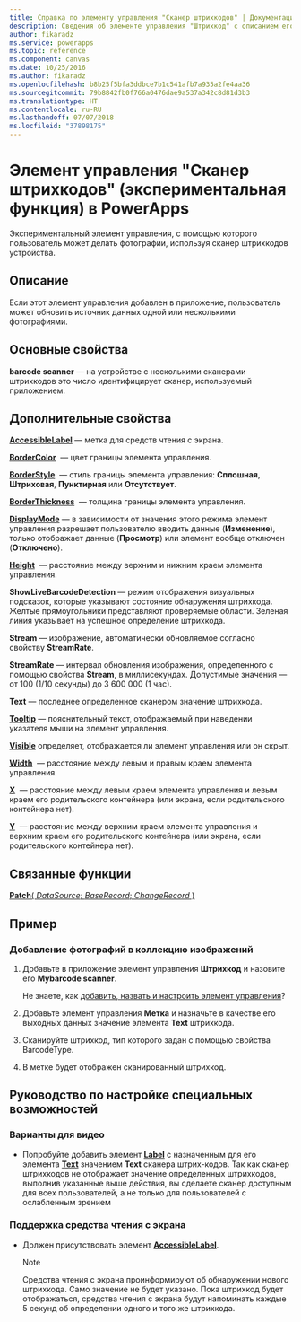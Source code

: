 ```yaml
---
title: Справка по элементу управления "Сканер штрихкодов" | Документация Майкрософт
description: Сведения об элементе управления "Штрихкод" с описанием его свойств и примерами
author: fikaradz
ms.service: powerapps
ms.topic: reference
ms.component: canvas
ms.date: 10/25/2016
ms.author: fikaradz
ms.openlocfilehash: b8b25f5bfa3ddbce7b1c541afb7a935a2fe4aa36
ms.sourcegitcommit: 79b8842fb0f766a0476dae9a537a342c8d81d3b3
ms.translationtype: HT
ms.contentlocale: ru-RU
ms.lasthandoff: 07/07/2018
ms.locfileid: "37898175"
---
```

# <a name="barcode-scanner-control-experimental-in-powerapps"></a>Элемент управления "Сканер штрихкодов" (экспериментальная функция) в PowerApps
Экспериментальный элемент управления, с помощью которого пользователь может делать фотографии, используя сканер штрихкодов устройства.

## <a name="description"></a>Описание
Если этот элемент управления добавлен в приложение, пользователь может обновить источник данных одной или несколькими фотографиями.

## <a name="key-properties"></a>Основные свойства
**barcode scanner** — на устройстве с несколькими сканерами штрихкодов это число идентифицирует сканер, используемый приложением.

## <a name="additional-properties"></a>Дополнительные свойства
**[AccessibleLabel](properties-accessibility.md)** — метка для средств чтения с экрана.

**[BorderColor](properties-color-border.md)**  — цвет границы элемента управления.

**[BorderStyle](properties-color-border.md)**  — стиль границы элемента управления: **Сплошная**, **Штриховая**, **Пунктирная** или **Отсутствует**.

**[BorderThickness](properties-color-border.md)**  — толщина границы элемента управления.

**[DisplayMode](properties-core.md)** — в зависимости от значения этого режима элемент управления разрешает пользователю вводить данные (**Изменение**), только отображает данные (**Просмотр**) или элемент вообще отключен (**Отключено**).

**[Height](properties-size-location.md)**  — расстояние между верхним и нижним краем элемента управления.

**ShowLiveBarcodeDetection** — режим отображения визуальных подсказок, которые указывают состояние обнаружения штрихкода. Желтые прямоугольники представляют проверяемые области. Зеленая линия указывает на успешное определение штрихкода.

**Stream** — изображение, автоматически обновляемое согласно свойству **StreamRate**.

**StreamRate** — интервал обновления изображения, определенного с помощью свойства **Stream**, в миллисекундах.  Допустимые значения — от 100 (1/10 секунды) до 3 600 000 (1 час).

**Text** — последнее определенное сканером значение штрихкода.

**[Tooltip](properties-core.md)** — пояснительный текст, отображаемый при наведении указателя мыши на элемент управления.

**[Visible](properties-core.md)** определяет, отображается ли элемент управления или он скрыт.

**[Width](properties-size-location.md)**  — расстояние между левым и правым краем элемента управления.

**[X](properties-size-location.md)**  — расстояние между левым краем элемента управления и левым краем его родительского контейнера (или экрана, если родительского контейнера нет).

**[Y](properties-size-location.md)**  — расстояние между верхним краем элемента управления и верхним краем его родительского контейнера (или экрана, если родительского контейнера нет).

## <a name="related-functions"></a>Связанные функции
[**Patch**( *DataSource*; *BaseRecord*; *ChangeRecord* )](../functions/function-patch.md)

## <a name="example"></a>Пример
### <a name="add-photos-to-an-image-gallery-control"></a>Добавление фотографий в коллекцию изображений
1. Добавьте в приложение элемент управления **Штрихкод** и назовите его **Mybarcode scanner**.

    Не знаете, как [добавить, назвать и настроить элемент управления](../add-configure-controls.md)?
2. Добавьте элемент управления **Метка** и назначьте в качестве его выходных данных значение элемента **Text** штрихкода.  
3. Сканируйте штрихкод, тип которого задан с помощью свойства BarcodeType.
4. В метке будет отображен сканированный штрихкод.


## <a name="accessibility-guidelines"></a>Руководство по настройке специальных возможностей
### <a name="video-alternatives"></a>Варианты для видео
* Попробуйте добавить элемент **[Label](control-text-box.md)** с назначенным для его элемента **[Text](properties-core.md)** значением **Text** сканера штрих-кодов. Так как сканер штрихкодов не отображает значение определенных штрихкодов, выполнив указанные выше действия, вы сделаете сканер доступным для всех пользователей, а не только для пользователей с ослабленным зрением

### <a name="screen-reader-support"></a>Поддержка средства чтения с экрана
* Должен присутствовать элемент **[AccessibleLabel](properties-accessibility.md)**.

    > [!NOTE]
  > Средства чтения с экрана проинформируют об обнаружении нового штрихкода. Само значение не будет указано. Пока штрихкод будет отображаться, средства чтения с экрана будут напоминать каждые 5 секунд об определении одного и того же штрихкода.
